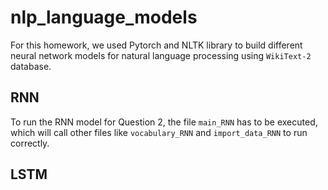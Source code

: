 # nlp_language_models

For this homework, we used Pytorch and NLTK library to build different neural network models for natural language processing using ```WikiText-2``` database.

## RNN

To run the RNN model for Question 2, the file ```main_RNN``` has to be executed, which will call other files like ```vocabulary_RNN``` and ```import_data_RNN``` to run correctly.


## LSTM

